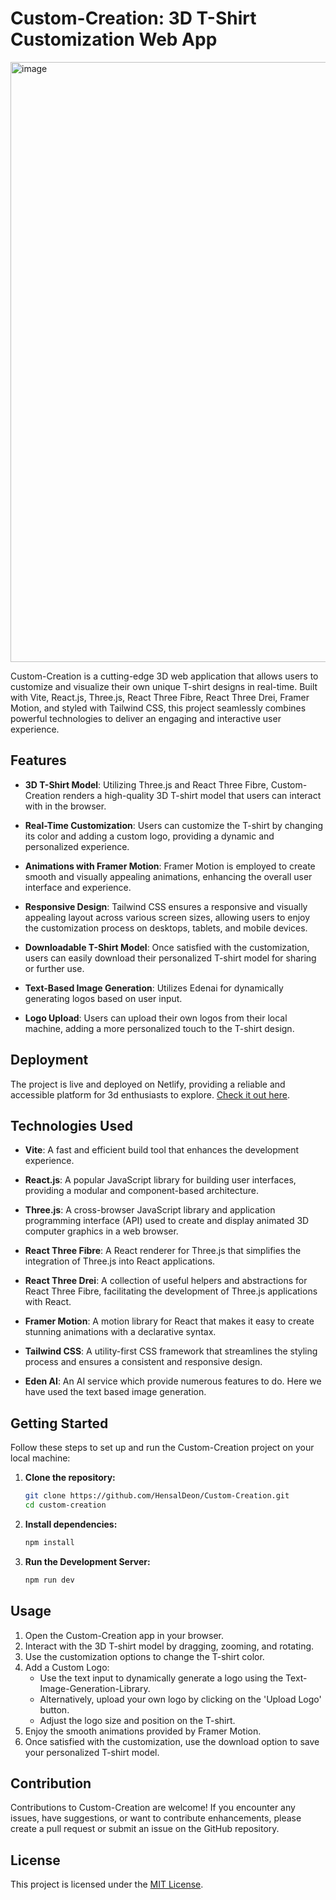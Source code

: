 # Custom-Creation: 3D T-Shirt Customization Web App
<img width="960" alt="image" src="https://github.com/HensalDeon/3D_Custom_Model/assets/120702682/122a1357-1f8f-4501-b668-34a061a3b4b1">

Custom-Creation is a cutting-edge 3D web application that allows users to customize and visualize their own unique T-shirt designs in real-time. Built with Vite, React.js, Three.js, React Three Fibre, React Three Drei, Framer Motion, and styled with Tailwind CSS, this project seamlessly combines powerful technologies to deliver an engaging and interactive user experience.

## Features

- **3D T-Shirt Model**: Utilizing Three.js and React Three Fibre, Custom-Creation renders a high-quality 3D T-shirt model that users can interact with in the browser.

- **Real-Time Customization**: Users can customize the T-shirt by changing its color and adding a custom logo, providing a dynamic and personalized experience.

- **Animations with Framer Motion**: Framer Motion is employed to create smooth and visually appealing animations, enhancing the overall user interface and experience.

- **Responsive Design**: Tailwind CSS ensures a responsive and visually appealing layout across various screen sizes, allowing users to enjoy the customization process on desktops, tablets, and mobile devices.

- **Downloadable T-Shirt Model**: Once satisfied with the customization, users can easily download their personalized T-shirt model for sharing or further use.

- **Text-Based Image Generation**: Utilizes Edenai for dynamically generating logos based on user input.

- **Logo Upload**: Users can upload their own logos from their local machine, adding a more personalized touch to the T-shirt design.

## Deployment
The project is live and deployed on Netlify, providing a reliable and accessible platform for 3d enthusiasts to explore. [Check it out here](https://custom-3d-creation.netlify.app/).

## Technologies Used

- **Vite**: A fast and efficient build tool that enhances the development experience.

- **React.js**: A popular JavaScript library for building user interfaces, providing a modular and component-based architecture.

- **Three.js**: A cross-browser JavaScript library and application programming interface (API) used to create and display animated 3D computer graphics in a web browser.

- **React Three Fibre**: A React renderer for Three.js that simplifies the integration of Three.js into React applications.

- **React Three Drei**: A collection of useful helpers and abstractions for React Three Fibre, facilitating the development of Three.js applications with React.

- **Framer Motion**: A motion library for React that makes it easy to create stunning animations with a declarative syntax.

- **Tailwind CSS**: A utility-first CSS framework that streamlines the styling process and ensures a consistent and responsive design.

- **Eden AI**: An AI service which provide numerous features to do. Here we have used the text based image generation.

## Getting Started

Follow these steps to set up and run the Custom-Creation project on your local machine:

1. **Clone the repository:**
   ```bash
   git clone https://github.com/HensalDeon/Custom-Creation.git
   cd custom-creation

2. **Install dependencies:**
   ```bash
   npm install

3. **Run the Development Server:**
   ```bash
   npm run dev

## Usage

1. Open the Custom-Creation app in your browser.
2. Interact with the 3D T-shirt model by dragging, zooming, and rotating.
3. Use the customization options to change the T-shirt color.
4. Add a Custom Logo:
   - Use the text input to dynamically generate a logo using the Text-Image-Generation-Library.
   - Alternatively, upload your own logo by clicking on the 'Upload Logo' button.
   - Adjust the logo size and position on the T-shirt.
5. Enjoy the smooth animations provided by Framer Motion.
6. Once satisfied with the customization, use the download option to save your personalized T-shirt model.

   
## Contribution
Contributions to Custom-Creation are welcome! If you encounter any issues, have suggestions, or want to contribute enhancements, please create a pull request or submit an issue on the GitHub repository.

## License
This project is licensed under the [MIT License](LICENSE).
